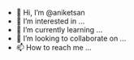 - 👋 Hi, I’m @aniketsan
- 👀 I’m interested in ...
- 🌱 I’m currently learning ...
- 💞️ I’m looking to collaborate on ...
- 📫 How to reach me ...

<!---
aniketsan/aniketsan is a ✨ special ✨ repository because its `README.md` (this file) appears on your GitHub profile.
You can click the Preview link to take a look at your changes.
--->
